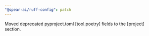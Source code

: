 ```yaml
---
"@spear-ai/ruff-config": patch
---
```


Moved deprecated pyproject.toml [tool.poetry] fields to the [project] section.
